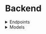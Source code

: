 # Backend

<details>
<summary>Endpoints</summary>
<p>

-   Root: "/"
    -   GET: returns "Hello World"
-   Users: "/users"
    -   GET:
        -   Accepts user (this is username) from **query**
        -   Retrieves specified user or all if none specified
    -   POST:
        -   Accepts representation of user from **body**
        -   Attempts to add user to database
-   Users with id: "/users/id:"
    -   GET:
        -   Accepts id of **user** from **params** and optional task fields from **query**
            -   Only one filter at a time, works with status, date, category and flagged
        -   Returns a subset of the users task list filtered by task fields
    -   POST:
        -   Accepts id of **user** from **params** and task to add from **body**
        -   Attempts to add task to user
    -   DELETE:
        -   Accepts id of **user** from **params** and id of **existing task** from **query**
        -   Attempts to delete task from task list and remove from user tasks field
-   Tasks: "/tasks

    -   **Probably needs to change**
        -   Need to figure out if this is even used or if it's done through user task list
        -   "user" field probably needs to be removed since it's duplicate information
    -   GET:
        -   Accepts "user", "categories", "date", "flagged" and "completed" from **query**
        -   Retrieves tasks, can be filtered by user as well as user and other field
    -   POST: - Accepts representation of task from **body** - Attempts to add the task to database
    </p>
    </details>
    <details>
    <summary>Models</summary>
    <p>

-   User:
    -   username:
        -   String, required
    -   password:
        -   String, required
    -   tasks:
        -   List of task ids, ids not required
-   Task
    -   user: **PROBABLY REMOVE SINCE DUPLICATION WHEN USER TASK LIST POPULATED**
        -   String, required
    -   title:
        -   String, required
    -   description:
        -   String, required
    -   categories:
        -   List of strings, categories not required
    -   date: **CURRENTLY STRING, NEEDS TO BE DATE TYPE**
        -   String, required
    -   flagged:
        -   Boolean, required
    -   completed: - String, required
    <p>
    </details>
